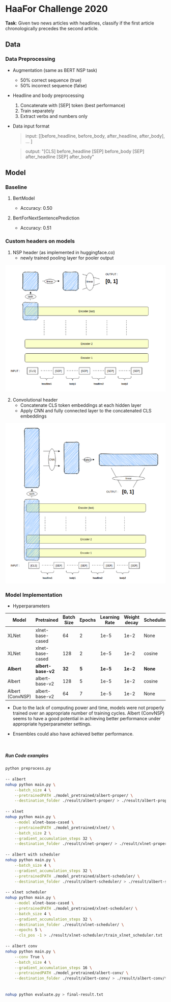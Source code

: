 # HaaFor Challenge 2020
**Task**: Given two news articles with headlines, classify if the first article chronologically precedes the second article.

## Data

### Data Preprocessing
- Augmentation (same as BERT NSP task)
    - 50% correct sequence (true)
    - 50% incorrect sequence (false)

- Headline and body preprocessing
    1. Concatenate with [SEP] token (best performance)
    2. Train separately
    3. Extract verbs and numbers only

- Data input format

    >input: 
        [[before_headline, before_body, after_headline, after_body], ... ]
    
    >output: 
        "[CLS] before_headline [SEP] before_body [SEP] after_headline [SEP] after_body"

## Model

### Baseline

1. BertModel
    * Accuracy: 0.50

2. BertForNextSentencePrediction
    * Accuracy: 0.51

### Custom headers on models

1. NSP header (as implemented in huggingface.co)
    * newly trained pooling layer for pooler output

![NSP header structure](imgs/NSP.png)


2. Convolutional header 
    * Concatenate CLS token embeddings at each hidden layer
    * Apply CNN and fully connected layer to the concatenated CLS embeddings

![Convolutional NSP header structure](imgs/ConvNSP.png)

### Model Implementation
- Hyperparameters

| Model       | Pretrained   | Batch Size  | Epochs | Learning Rate | Weight decay | Scheduling | Test Accuracy |
| ----------- |------------- | ----------- | ------ | ------------- | ------------ | ---------- | -------- |
| XLNet       | xlnet-base-cased | 64     | 2 | 1e-5 | 1e-2 | None | 0.5075 |
| XLNet       | xlnet-base-cased | 128    | 2 | 1e-5 | 1e-2 | cosine | 0.486 |
| **Albert**      | **albert-base-v2**   | **32**     | **5** | **1e-5** | **1e-2** | **None** | **0.7278** |
| Albert      | albert-base-v2   | 128    | 5 | 1e-5 | 1e-2 | cosine | 0.7023 |
| Albert (ConvNSP)| albert-base-v2   | 64     | 7 | 1e-5 | 1e-2 | None | 0.7401 |


* Due to the lack of computing power and time, models were not properly trained over an appropriate number of training cycles. Albert (ConvNSP) seems to have a good potential in achieving better performance under appropriate hyperparameter settings.

* Ensembles could also have achieved better performance.

</br>

##### Run Code examples

``` sh
python preprocess.py

-- albert
nohup python main.py \
    --batch_size 4 \
    --pretrainedPATH ./model_pretrained/albert-proper/ \
    --destination_folder ./result/albert-proper/ > ./result/albert-proper/train_albert_base_v2.txt

-- xlnet
nohup python main.py \
    --model xlnet-base-cased \
    --pretrainedPATH ./model_pretrained/xlnet/ \
    --batch_size 2 \
    --gradient_accumulation_steps 32 \
    --destination_folder ./result/xlnet-proper/ > ./result/xlnet-proper/train_based_cased.txt

-- albert with scheduler
nohup python main.py \
    --batch_size 4 \
    --gradient_accumulation_steps 32 \
    --pretrainedPATH ./model_pretrained/albert-scheduler/ \
    --destination_folder ./result/albert-scheduler/ > ./result/albert-scheduler/train_albert_base_v2.txt

-- xlnet scheduler
nohup python main.py \
    --model xlnet-base-cased \
    --pretrainedPATH ./model_pretrained/xlnet-scheduler/ \
    --batch_size 4 \
    --gradient_accumulation_steps 32 \
    --destination_folder ./result/xlnet-scheduler/ \
    --epochs 5 \
    --cls_pos -1 > ./result/xlnet-scheduler/train_xlnet_scheduler.txt

-- albert conv
nohup python main.py \
    --conv True \
    --batch_size 4 \
    --gradient_accumulation_steps 16 \
    --pretrainedPATH ./model_pretrained/albert-conv/ \
    --destination_folder ./result/albert-conv/ > ./result/albert-conv/train_albert_base_conv.txt


nohup python evaluate.py > final-result.txt
```